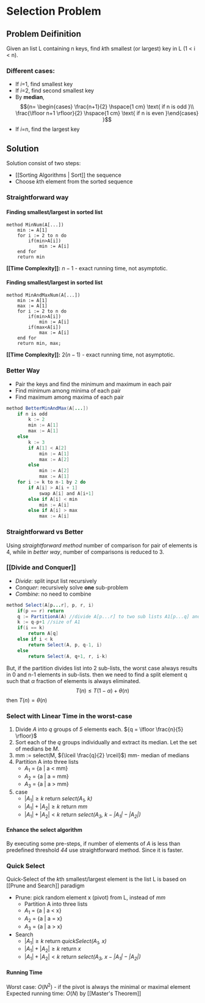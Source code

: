 # Selection Problem

## Problem Deifinition
Given  an list L containing n keys, find *k*th smallest (or largest) key in L (1 < i < n).

### Different cases:
- If *i*=1, find smallest key
- If *i*=2, find second smallest key
- By **median**,
$${n= \begin{cases} \frac{n+1}{2} \hspace{1 cm} \text{ if n is odd }\\ \frac{\lfloor n+1 \rfloor}{2} \hspace{1 cm} \text{ if n is even }\end{cases} }$$
- If *i*=n, find the largest key

## Solution 
Solution consist of two steps:
- [[Sorting Algorithms | Sort]] the sequence
- Choose *k*th element from the sorted sequence
### Straightforward way
#### Finding smallest/largest in sorted list
```
method MinNum(A[...])
	min := A[1]
	for i := 2 to n do
		if(min>A[i])
			min := A[i]
	end for
	return min
```
**[[Time Complexity]]:** ${n-1}$ - exact running time, not asymptotic.

#### Finding smallest/largest in sorted list
```
method MinAndMaxNum(A[...])
	min := A[1]
	max := A[1]
	for i := 2 to n do
		if(min>A[i])
			min := A[i]
		if(max<A[i])
			max := A[i]
	end for
	return min, max;
```
**[[Time Complexity]]:** ${2(n-1)}$ - exact running time, not asymptotic.

### Better Way
- Pair the keys and find the minimum and maximum in each pair
- Find minimum among minima of each pair
- Find maximum among maxima of each pair
```java
method BetterMinAndMax(A[...])
	if n is odd
		k := 2
		min := A[1]
		max := A[1]
	else
		k := 3
		if A[1] < A[2]
			min := A[1]
			max := A[2]
		else
			min := A[2]
			max := A[1]
	for i := k to n-1 by 2 do
		if A[i] > A[i + 1]
			swap A[i] and A[i+1]
		else if A[i] < min
			min := A[i]
		else if A[i] > max
			max := A[i]
```

### Straightforward vs Better
Using *straightforward method* number of comparison for pair of elements is 4, while in *better way*, number of comparisons is reduced to 3.

### [[Divide and Conquer]]
- *Divide*: split input list recursively
- *Conquer*: recursively solve **one** sub-problem
- *Combine*: no need to combine

```java
method Select(A[p...r], p, r, i)
	if(p == r) return
	q := PartitionA(A) //divide A[p...r] to two sub lists A1[p...q] and A2[q...r] 
	k := q-p+1 //size of A1
	if(i == k)
		return A[q]
	else if i < k 
		return Select(A, p, q-1, i)
	else
		return Select(A, q+1, r, i-k)
```
But, if the partition divides list into 2 sub-lists, the worst case always results in 0 and n-1 elements in sub-lists. then we need to find a split element q such that ${\alpha}$ fraction of elements is always eliminated.
$${T(n)\leqslant T(1-\alpha)} + \theta(n) $$
then ${T(n)=\theta(n)}$

### Select with Linear Time in the worst-case
1. Divide *A* into *q* groups of *5* elements each. ${q = \lfloor \frac{n}{5} \rfloor}$
2. Sort each of the *q* groups individually and extract its median. Let the set of medians be *M*.
3. mm := select(M, ${\lceil \frac{q}{2} \rceil}$) mm- median of medians
4. Partition A into three lists
	- ${A_1}$ = {a | a < mm}
	- ${A_2}$ = {a | a = mm}
	- ${A_3}$ = {a | a > mm}
5. case
	- ${|A_1| \geqslant k}$ return *select(${A_1}$, k)*
	- ${|A_1| + |A_2| \geqslant k}$ return *mm*
	- ${|A_1| + |A_2| < k}$ return *select(${A_3}$, ${k - |A_1| - |A_2|}$)*
#### Enhance the select algorithm
By executing some pre-steps, if number of elements of *A* is less than predefined threshold *44* use straightforward method. Since it is faster.

### Quick Select
Quick-Select of the *k*th smallest/largest element is the list L is based on [[Prune and Search]] paradigm
- Prune: pick random element x (pivot) from L, instead of *mm*
	- Partition A into three lists
	- ${A_1}$ = {a | a < x}
	- ${A_2}$ = {a | a = x}
	- ${A_3}$ = {a | a > x}
- Search 
	- ${|A_1| \geqslant k}$ return *quickSelect(${A_1}$, x)*
	- ${|A_1| + |A_2| \geqslant k}$ return *x*
	- ${|A_1| + |A_2| < k}$ return *select(${A_3}$, ${x - |A_1| - |A_2|}$)*

#### Running Time
Worst case: ${O(N^2)}$ - if the pivot is always the minimal or maximal element
Expected running time: ${O(N)}$ by [[Master's Theorem]]